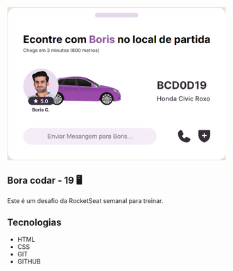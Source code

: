 <p>
  <img src="./assets/thumb.png">
</p>

## Bora codar - 19 🖥️
Este é um desafio da RocketSeat semanal para treinar.

## Tecnologias
- HTML
- CSS
- GIT
- GITHUB